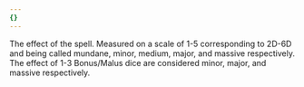 ```yaml
---
{}
---
```

   
The effect of the spell. Measured on a scale of 1-5 corresponding to 2D-6D and being called mundane, minor, medium, major, and massive respectively. The effect of 1-3 Bonus/Malus dice are considered minor, major, and massive respectively.